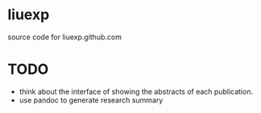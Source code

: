 liuexp
======

source code for liuexp.github.com

TODO
======
* think about the interface of showing the abstracts of each publication.
* use pandoc to generate research summary

